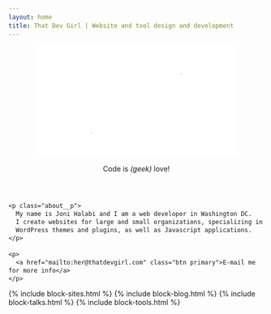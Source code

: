 ```yaml
---
layout: home
title: That Dev Girl | Website and tool design and development
---
```


<section class="about" id="top" aria-label="About my business">
  <div class="about-inner">
    <header class="about__header" aria-label="About my business section header">
      <img src="/assets/images/thatdevgirl-logo-sm.png" alt="That Dev Girl">
      <p class="tagline">Code is <i>(geek)</i> love!</p>
    </header>

    <p class="about__p">
      My name is Joni Halabi and I am a web developer in Washington DC.
      I create websites for large and small organizations, specializing in
      WordPress themes and plugins, as well as Javascript applications.
    </p>

    <p>
      <a href="mailto:her@thatdevgirl.com" class="btn primary">E-mail me for more info</a>
    </p>
  </div>
</section>

{% include block-sites.html %}
{% include block-blog.html %}
{% include block-talks.html %}
{% include block-tools.html %}
